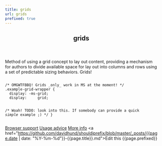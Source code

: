 ```yaml
---
title: grids
url: grids
prefixed: true
---
```


<article id="grids" class="feature prefix-{{page.prefixed}}">
	<header class="feature__header">
		<h2>grids</h2>
	</header>
	<p class="feature__description">
		Method of using a grid concept to lay out content, providing a mechanism for authors to divide available space for lay out into columns and rows using a set of predictable sizing behaviors. Grids!
	</p>
<pre class="feature__code"><code>
/* OMGWTFBBQ! Grids _only_ work in MS at the moment! */
.example-grid-wrapper {
  display: -ms-grid;
  display:     grid;

  /*
  Woah! TODO: look into this.
  If somebody can provide a quick _simple_ example ;)
  */
}
</code></pre>
	<footer class="feature__footer">
		<a href="http://caniuse.com/grids">Browser support</a> 
		<a href="http://html5please.com/#grids">Usage advice</a> 
		<a href="http://dev.w3.org/csswg/css3-grid-layout/">More info</a> 
		<a href="https://github.com/davidhund/shouldiprefix/blob/master/_posts/{{page.date | date: "%Y-%m-%d"}}-{{page.title}}.md">Edit this</a> 
		<span class="feature__prefix">{{page.prefixed}}</span>
	</footer>
</article>
